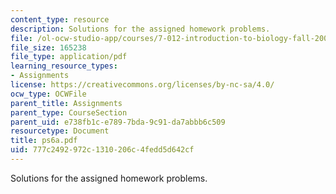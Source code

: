 ```yaml
---
content_type: resource
description: Solutions for the assigned homework problems.
file: /ol-ocw-studio-app/courses/7-012-introduction-to-biology-fall-2004/777c2492972c1310206c4fedd5d642cf_ps6a.pdf
file_size: 165238
file_type: application/pdf
learning_resource_types:
- Assignments
license: https://creativecommons.org/licenses/by-nc-sa/4.0/
ocw_type: OCWFile
parent_title: Assignments
parent_type: CourseSection
parent_uid: e738fb1c-e789-7bda-9c91-da7abbb6c509
resourcetype: Document
title: ps6a.pdf
uid: 777c2492-972c-1310-206c-4fedd5d642cf
---
```

Solutions for the assigned homework problems.